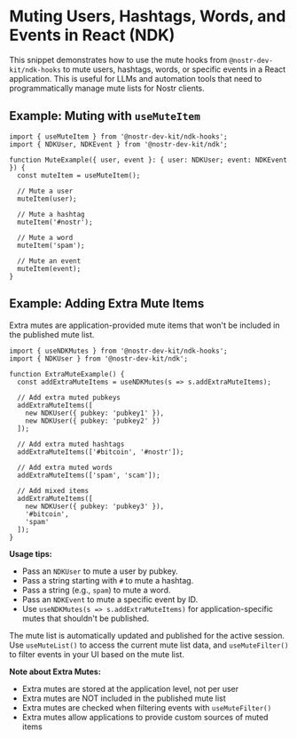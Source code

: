 # Muting Users, Hashtags, Words, and Events in React (NDK)

This snippet demonstrates how to use the mute hooks from `@nostr-dev-kit/ndk-hooks` to mute users, hashtags, words, or specific events in a React application. This is useful for LLMs and automation tools that need to programmatically manage mute lists for Nostr clients.

## Example: Muting with `useMuteItem`

```tsx
import { useMuteItem } from '@nostr-dev-kit/ndk-hooks';
import { NDKUser, NDKEvent } from '@nostr-dev-kit/ndk';

function MuteExample({ user, event }: { user: NDKUser; event: NDKEvent }) {
  const muteItem = useMuteItem();

  // Mute a user
  muteItem(user);

  // Mute a hashtag
  muteItem('#nostr');

  // Mute a word
  muteItem('spam');

  // Mute an event
  muteItem(event);
}
```


## Example: Adding Extra Mute Items

Extra mutes are application-provided mute items that won't be included in the published mute list.

```tsx
import { useNDKMutes } from '@nostr-dev-kit/ndk-hooks';
import { NDKUser } from '@nostr-dev-kit/ndk';

function ExtraMuteExample() {
  const addExtraMuteItems = useNDKMutes(s => s.addExtraMuteItems);

  // Add extra muted pubkeys
  addExtraMuteItems([
    new NDKUser({ pubkey: 'pubkey1' }),
    new NDKUser({ pubkey: 'pubkey2' })
  ]);

  // Add extra muted hashtags
  addExtraMuteItems(['#bitcoin', '#nostr']);

  // Add extra muted words
  addExtraMuteItems(['spam', 'scam']);

  // Add mixed items
  addExtraMuteItems([
    new NDKUser({ pubkey: 'pubkey3' }),
    '#bitcoin',
    'spam'
  ]);
}
```

**Usage tips:**
- Pass an `NDKUser` to mute a user by pubkey.
- Pass a string starting with `#` to mute a hashtag.
- Pass a string (e.g., `spam`) to mute a word.
- Pass an `NDKEvent` to mute a specific event by ID.
- Use `useNDKMutes(s => s.addExtraMuteItems)` for application-specific mutes that shouldn't be published.

The mute list is automatically updated and published for the active session. Use `useMuteList()` to access the current mute list data, and `useMuteFilter()` to filter events in your UI based on the mute list.

**Note about Extra Mutes:**
- Extra mutes are stored at the application level, not per user
- Extra mutes are NOT included in the published mute list
- Extra mutes are checked when filtering events with `useMuteFilter()`
- Extra mutes allow applications to provide custom sources of muted items